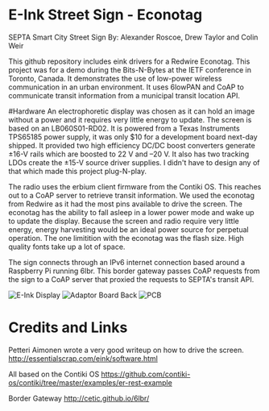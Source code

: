 # E-Ink Street Sign - Econotag
SEPTA Smart City Street Sign
By: Alexander Roscoe, Drew Taylor and Colin Weir

This github repository includes eink drivers for a Redwire Econotag.  This project was for a demo during the Bits-N-Bytes at the IETF conference in Toronto, Canada.  It demonstrates the use of low-power wireless communication in an urban environment.  It uses 6lowPAN and CoAP to communicate transit information from a municipal transit location API.

#Hardware
An electrophoretic display was chosen as it can hold an image without a power and it requires very little energy to update. The screen is based on an LB060S01-RD02.  It is powered from a Texas Instruments TPS65185 power supply,  it was only $10 for a development board next-day shipped.  It provided two high efficiency DC/DC boost converters generate ±16-V rails which are boosted to 22 V and –20 V. It also has two tracking LDOs create the ±15-V source driver supplies.  I didn't have to design any of that which made this project plug-N-play.

The radio uses the erbium client firmware from the Contiki OS.  This reaches out to a CoAP server to retrieve transit information. We used the econotag from Redwire as it had the most pins available to drive the screen.  The econotag has the ability to fall asleep in a lower power mode and wake up to update the display.  Because the screen and radio require very little energy, energy harvesting would be an ideal power source for perpetual operation.  The one limitition with the econotag was the flash size.  High quality fonts take up a lot of space.

The sign connects through an IPv6 internet connection based around a Raspberry Pi running 6lbr.  This border gateway passes CoAP requests from the sign to a CoAP server that proxied the requests to SEPTA's transit API.


![E-Ink Display](https://raw.githubusercontent.com/ThreadedThinking/EInk-Street-Sign/master/SEPTA_E-Ink.jpg)
![Adaptor Board Back](https://raw.githubusercontent.com/ThreadedThinking/EInk-Street-Sign/master/adaptor_board_back.jpg)
![PCB](https://raw.githubusercontent.com/ThreadedThinking/EInk-Street-Sign/master/pcb.jpg)
# Credits and Links
Petteri Aimonen wrote a very good writeup on how to drive the screen.
http://essentialscrap.com/eink/software.html

All based on the Contiki OS
https://github.com/contiki-os/contiki/tree/master/examples/er-rest-example  

Border Gateway http://cetic.github.io/6lbr/
